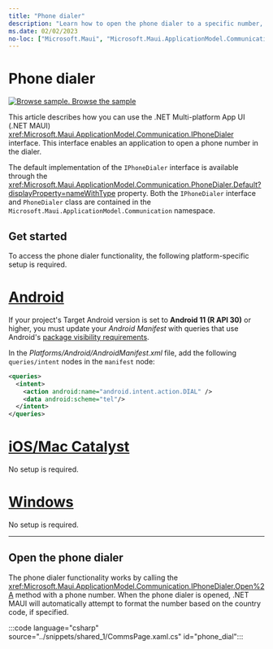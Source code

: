 ```yaml
---
title: "Phone dialer"
description: "Learn how to open the phone dialer to a specific number, in .NET MAUI. The IPhoneDialer interface in the Microsoft.Maui.ApplicationModel.Communication namespace is used to open the phone dialer."
ms.date: 02/02/2023
no-loc: ["Microsoft.Maui", "Microsoft.Maui.ApplicationModel.Communication"]
---
```


# Phone dialer

[![Browse sample.](~/media/code-sample.png) Browse the sample](/samples/dotnet/maui-samples/platformintegration-essentials)

This article describes how you can use the .NET Multi-platform App UI (.NET MAUI) <xref:Microsoft.Maui.ApplicationModel.Communication.IPhoneDialer> interface. This interface enables an application to open a phone number in the dialer.

The default implementation of the `IPhoneDialer` interface is available through the <xref:Microsoft.Maui.ApplicationModel.Communication.PhoneDialer.Default?displayProperty=nameWithType> property. Both the `IPhoneDialer` interface and `PhoneDialer` class are contained in the `Microsoft.Maui.ApplicationModel.Communication` namespace.

## Get started

To access the phone dialer functionality, the following platform-specific setup is required.

<!-- markdownlint-disable MD025 -->
# [Android](#tab/android)

If your project's Target Android version is set to **Android 11 (R API 30)** or higher, you must update your _Android Manifest_ with queries that use Android's [package visibility requirements](https://developer.android.com/preview/privacy/package-visibility).

In the _Platforms/Android/AndroidManifest.xml_ file, add the following `queries/intent` nodes in the `manifest` node:

```xml
<queries>
  <intent>
    <action android:name="android.intent.action.DIAL" />
    <data android:scheme="tel"/>
  </intent>
</queries>
```

# [iOS/Mac Catalyst](#tab/macios)

No setup is required.

# [Windows](#tab/windows)

No setup is required.

-----
<!-- markdownlint-enable MD025 -->

## Open the phone dialer

The phone dialer functionality works by calling the <xref:Microsoft.Maui.ApplicationModel.Communication.IPhoneDialer.Open%2A> method with a phone number. When the phone dialer is opened, .NET MAUI will automatically attempt to format the number based on the country code, if specified.

:::code language="csharp" source="../snippets/shared_1/CommsPage.xaml.cs" id="phone_dial":::

